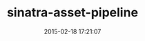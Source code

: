 ---
layout: post
title:  "sinatra-asset-pipeline"
repo:   "kalasjocke/sinatra-asset-pipeline"
date:   2015-02-18 17:21:07
gemurl: https://github.com/kalasjocke/sinatra-asset-pipeline
---